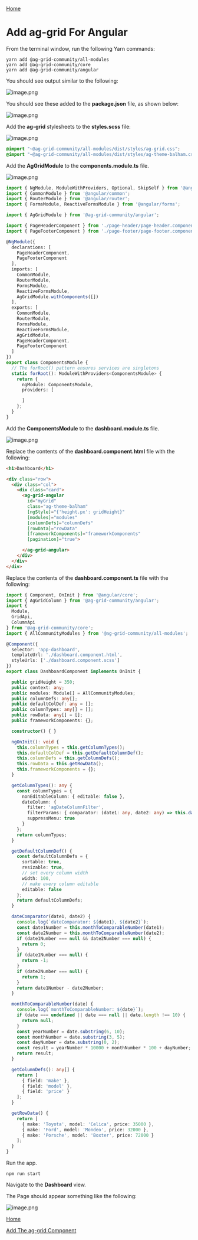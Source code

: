 [Home](README.md)

# Add ag-grid For Angular

From the terminal window, run the following Yarn commands:

```
yarn add @ag-grid-community/all-modules
yarn add @ag-grid-community/core
yarn add @ag-grid-community/angular
```

You should see output similar to the following:

![image.png](/.attachments/image-8a595afa-b842-4065-a7ad-fe207d99a11f.png)

You should see these added to the **package.json** file, as shown below:

![image.png](/.attachments/image-050deac9-d8e4-456d-8a76-47782b2d96b1.png)

Add the **ag-grid** stylesheets to the **styles.scss** file:

![image.png](/.attachments/image-2dde374d-a190-4f47-a84c-0d15d5f820d5.png)

``` scss
@import "~@ag-grid-community/all-modules/dist/styles/ag-grid.css";
@import "~@ag-grid-community/all-modules/dist/styles/ag-theme-balham.css";
```

Add the **AgGridModule** to the **components.module.ts** file.

![image.png](/.attachments/image-af07431e-afe9-43fd-8c84-9c7c9c8d226b.png)

``` typescript
import { NgModule, ModuleWithProviders, Optional, SkipSelf } from '@angular/core';
import { CommonModule } from '@angular/common';
import { RouterModule } from '@angular/router';
import { FormsModule, ReactiveFormsModule } from '@angular/forms';

import { AgGridModule } from '@ag-grid-community/angular';

import { PageHeaderComponent } from './page-header/page-header.component';
import { PageFooterComponent } from './page-footer/page-footer.component';

@NgModule({
  declarations: [
    PageHeaderComponent,
    PageFooterComponent
  ],
  imports: [
    CommonModule,
    RouterModule,
    FormsModule,
    ReactiveFormsModule,
    AgGridModule.withComponents([])
  ],
  exports: [
    CommonModule,
    RouterModule,
    FormsModule,
    ReactiveFormsModule,
    AgGridModule,
    PageHeaderComponent,
    PageFooterComponent
  ]
})
export class ComponentsModule {
  // The forRoot() pattern ensures services are singletons
  static forRoot(): ModuleWithProviders<ComponentsModule> {
    return {
      ngModule: ComponentsModule,
      providers: [

      ]
    };
  }
}
```

Add the **ComponentsModule** to the **dashboard.module.ts** file.

![image.png](/.attachments/image-794b1c38-4545-48f0-9b58-ee833cfb692e.png)

Replace the contents of the **dashboard.component.html** file with the following:

``` html
<h1>Dashboard</h1>

<div class="row">
  <div class="col">
    <div class="card">
      <ag-grid-angular
        id="myGrid"
        class="ag-theme-balham"
        [ngStyle]="{'height.px': gridHeight}"
        [modules]="modules"
        [columnDefs]="columnDefs"
        [rowData]="rowData"
        [frameworkComponents]="frameworkComponents"
        [pagination]="true">

      </ag-grid-angular>
    </div>
  </div>
</div>
```

Replace the contents of the **dashboard.component.ts** file with the following:

``` typescript
import { Component, OnInit } from '@angular/core';
import { AgGridColumn } from '@ag-grid-community/angular';
import {
  Module,
  GridApi,
  ColumnApi
} from '@ag-grid-community/core';
import { AllCommunityModules } from '@ag-grid-community/all-modules';

@Component({
  selector: 'app-dashboard',
  templateUrl: './dashboard.component.html',
  styleUrls: ['./dashboard.component.scss']
})
export class DashboardComponent implements OnInit {

  public gridHeight = 350;
  public context: any;
  public modules: Module[] = AllCommunityModules;
  public columnDefs: any[];
  public defaultColDef: any = [];
  public columnTypes: any[] = [];
  public rowData: any[] = [];
  public frameworkComponents: {};

  constructor() { }

  ngOnInit(): void {
    this.columnTypes = this.getColumnTypes();
    this.defaultColDef = this.getDefaultColumnDef();
    this.columnDefs = this.getColumnDefs();
    this.rowData = this.getRowData();
    this.frameworkComponents = {};
  }

  getColumnTypes(): any {
    const columnTypes = {
      nonEditableColumn: { editable: false },
      dateColumn: {
        filter: 'agDateColumnFilter',
        filterParams: { comparator: (date1: any, date2: any) => this.dateComparator(date1, date2) },
        suppressMenu: true
      }
    };
    return columnTypes;
  }

  getDefaultColumnDef() {
    const defaultColumnDefs = {
      sortable: true,
      resizable: true,
      // set every column width
      width: 100,
      // make every column editable
      editable: false
    };
    return defaultColumnDefs;
  }

  dateComparator(date1, date2) {
    console.log(`dateComparator: ${date1}, ${date2}`);
    const date1Number = this.monthToComparableNumber(date1);
    const date2Number = this.monthToComparableNumber(date2);
    if (date1Number === null && date2Number === null) {
      return 0;
    }
    if (date1Number === null) {
      return -1;
    }
    if (date2Number === null) {
      return 1;
    }
    return date1Number - date2Number;
  }

  monthToComparableNumber(date) {
    console.log(`monthToComparableNumber: ${date}`);
    if (date === undefined || date === null || date.length !== 10) {
      return null;
    }
    const yearNumber = date.substring(6, 10);
    const monthNumber = date.substring(3, 5);
    const dayNumber = date.substring(0, 2);
    const result = yearNumber * 10000 + monthNumber * 100 + dayNumber;
    return result;
  }

  getColumnDefs(): any[] {
    return [
      { field: 'make' },
      { field: 'model' },
      { field: 'price' }
    ];
  }

  getRowData() {
    return [
      { make: 'Toyota', model: 'Celica', price: 35000 },
      { make: 'Ford', model: 'Mondeo', price: 32000 },
      { make: 'Porsche', model: 'Boxter', price: 72000 }
    ];
  }
}
```

Run the app.

```
npm run start
```

Navigate to the **Dashboard** view.

The Page should appear something like the following:

![image.png](/.attachments/image-7b172109-17ec-442b-83e6-e682ce32be63.png)


[Home](README.md)

[Add The ag-grid Component](Add-The-ag-grid-Component.md)